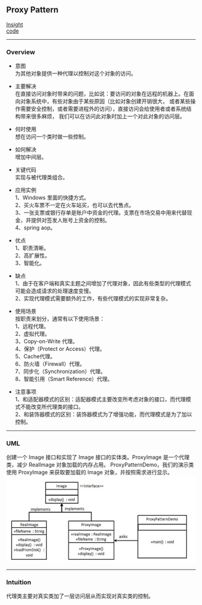 ## Proxy Pattern
[Insight](https://www.runoob.com/design-pattern/proxy-pattern.html)  
[code](https://github.com/wan-h/Brainpower/blob/master/Code/CS/DesignPatterns/ProxyPattern.py)

---
### Overview  
* 意图  
为其他对象提供一种代理以控制对这个对象的访问。

* 主要解决  
在直接访问对象时带来的问题，比如说：要访问的对象在远程的机器上。在面向对象系统中，有些对象由于某些原因（比如对象创建开销很大，
或者某些操作需要安全控制，或者需要进程外的访问），直接访问会给使用者或者系统结构带来很多麻烦，
我们可以在访问此对象时加上一个对此对象的访问层。

* 何时使用  
想在访问一个类时做一些控制。

* 如何解决  
增加中间层。

* 关键代码  
实现与被代理类组合。

* 应用实例  
1、Windows 里面的快捷方式。  
2、买火车票不一定在火车站买，也可以去代售点。   
3、一张支票或银行存单是账户中资金的代理。支票在市场交易中用来代替现金，并提供对签发人账号上资金的控制。   
4、spring aop。

* 优点  
1、职责清晰。  
2、高扩展性。  
3、智能化。

* 缺点  
1、由于在客户端和真实主题之间增加了代理对象，因此有些类型的代理模式可能会造成请求的处理速度变慢。  
2、实现代理模式需要额外的工作，有些代理模式的实现非常复杂。

* 使用场景  
按职责来划分，通常有以下使用场景：  
1、远程代理。   
2、虚拟代理。   
3、Copy-on-Write 代理。   
4、保护（Protect or Access）代理。   
5、Cache代理。   
6、防火墙（Firewall）代理。   
7、同步化（Synchronization）代理。   
8、智能引用（Smart Reference）代理。

* 注意事项  
1、和适配器模式的区别：适配器模式主要改变所考虑对象的接口，而代理模式不能改变所代理类的接口。   
2、和装饰器模式的区别：装饰器模式为了增强功能，而代理模式是为了加以控制。

---
### UML  
创建一个 Image 接口和实现了 Image 接口的实体类。ProxyImage 是一个代理类，减少 RealImage 对象加载的内存占用。
ProxyPatternDemo，我们的演示类使用 ProxyImage 来获取要加载的 Image 对象，并按照需求进行显示。  
![](src/UML_0.png)  

---
### Intuition  
代理类主要对真实类加了一层访问层从而实现对真实类的控制。